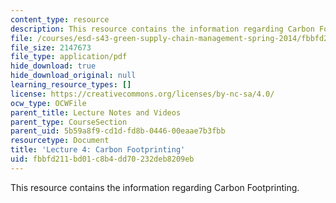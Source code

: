 ```yaml
---
content_type: resource
description: This resource contains the information regarding Carbon Footprinting.
file: /courses/esd-s43-green-supply-chain-management-spring-2014/fbbfd211bd01c8b4dd70232deb8209eb_MITESD_S43S14_Lecture4.pdf
file_size: 2147673
file_type: application/pdf
hide_download: true
hide_download_original: null
learning_resource_types: []
license: https://creativecommons.org/licenses/by-nc-sa/4.0/
ocw_type: OCWFile
parent_title: Lecture Notes and Videos
parent_type: CourseSection
parent_uid: 5b59a8f9-cd1d-fd8b-0446-00eaae7b3fbb
resourcetype: Document
title: 'Lecture 4: Carbon Footprinting'
uid: fbbfd211-bd01-c8b4-dd70-232deb8209eb
---
```

This resource contains the information regarding Carbon Footprinting.